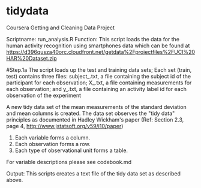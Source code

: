 # tidydata
Coursera Getting and Cleaning Data Project

Scriptname: run_analysis.R
Function: This script loads the data for the human activity recognition using smartphones data 
which can be found at https://d396qusza40orc.cloudfront.net/getdata%2Fprojectfiles%2FUCI%20HAR%20Dataset.zip

#Step.1a The script loads up the test and training data sets; Each set (train, test) contains three files: subject_<set>.txt, a file containing the subject id of the participant for each observation; X_<set>.txt, a file containing measurements for each observation; and y_<set>.txt, a file containing an activity label id for each observation of the experiment

A new tidy data set of the mean measurements of the standard deviation and mean columns is created. The data set observes the "tidy data" principles as documented in Hadley Wickham's paper (Ref: Section 2.3, page 4, http://www.jstatsoft.org/v59/i10/paper)

1. Each variable forms a column.
2. Each observation forms a row.
3. Each type of observational unit forms a table.

For variable descriptions please see codebook.md

Output: This scripts creates a text file of the tidy data set as described above. 

